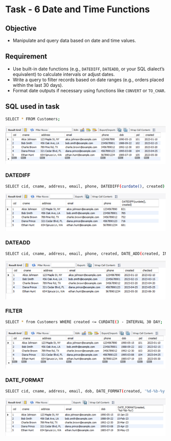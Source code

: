 # Task - 6 Date and Time Functions

## Objective

- Manipulate and query data based on date and time values.

## Requirement

- Use built-in date functions (e.g., `DATEDIFF`, `DATEADD`, or your SQL dialect’s equivalent) to calculate intervals or adjust dates.
- Write a query to filter records based on date ranges (e.g., orders placed within the last 30 days).
- Format date outputs if necessary using functions like `CONVERT` or `TO_CHAR`.

## SQL used in task

```sh
SELECT * FROM Customers;
```

![Select](images/select.png)

### DATEDIFF

```sh
SELECT cid, cname, address, email, phone, DATEDIFF(curdate(), created) from Customers;
```

![Date-diff](images/date-diff.png)

### DATEADD

```sh
SELECT cid, cname, address, email, phone, created, DATE_ADD(created, INTERVAL 1 MONTH) as checked from Customers;
```

![Date-add](images/date-add.png)

### FILTER

```sh
SELECT * from Customers WHERE created <= CURDATE() - INTERVAL 30 DAY;
```

![Filter](images/filter.png)

### DATE_FORMAT

```sh
SELECT cid, cname, address, email, dob, DATE_FORMAT(created, '%d-%b-%y') FROM Customers;
```

![DATE_FORMAT](images/date-format.png)